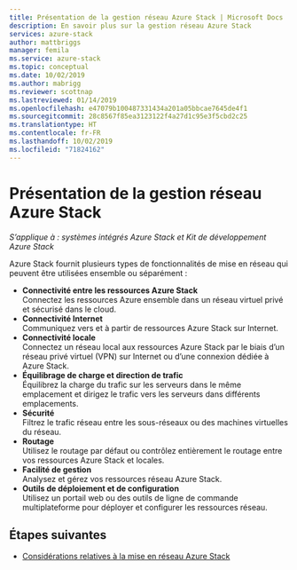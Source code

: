 ```yaml
---
title: Présentation de la gestion réseau Azure Stack | Microsoft Docs
description: En savoir plus sur la gestion réseau Azure Stack
services: azure-stack
author: mattbriggs
manager: femila
ms.service: azure-stack
ms.topic: conceptual
ms.date: 10/02/2019
ms.author: mabrigg
ms.reviewer: scottnap
ms.lastreviewed: 01/14/2019
ms.openlocfilehash: e47079b100487331434a201a05bbcae7645de4f1
ms.sourcegitcommit: 28c8567f85ea3123122f4a27d1c95e3f5cbd2c25
ms.translationtype: HT
ms.contentlocale: fr-FR
ms.lasthandoff: 10/02/2019
ms.locfileid: "71824162"
---
```

# <a name="introduction-to-azure-stack-networking"></a>Présentation de la gestion réseau Azure Stack

*S’applique à : systèmes intégrés Azure Stack et Kit de développement Azure Stack*

Azure Stack fournit plusieurs types de fonctionnalités de mise en réseau qui peuvent être utilisées ensemble ou séparément :

- **Connectivité entre les ressources Azure Stack**  
    Connectez les ressources Azure ensemble dans un réseau virtuel privé et sécurisé dans le cloud.
- **Connectivité Internet**  
    Communiquez vers et à partir de ressources Azure Stack sur Internet.
- **Connectivité locale**  
    Connectez un réseau local aux ressources Azure Stack par le biais d’un réseau privé virtuel (VPN) sur Internet ou d’une connexion dédiée à Azure Stack.
- **Équilibrage de charge et direction de trafic**  
    Équilibrez la charge du trafic sur les serveurs dans le même emplacement et dirigez le trafic vers les serveurs dans différents emplacements.
- **Sécurité**  
    Filtrez le trafic réseau entre les sous-réseaux ou des machines virtuelles du réseau.
- **Routage**  
    Utilisez le routage par défaut ou contrôlez entièrement le routage entre vos ressources Azure Stack et locales.
- **Facilité de gestion**  
    Analysez et gérez vos ressources réseau Azure Stack.
- **Outils de déploiement et de configuration**  
    Utilisez un portail web ou des outils de ligne de commande multiplateforme pour déployer et configurer les ressources réseau.


## <a name="next-steps"></a>Étapes suivantes

* [Considérations relatives à la mise en réseau Azure Stack](azure-stack-network-differences.md)
